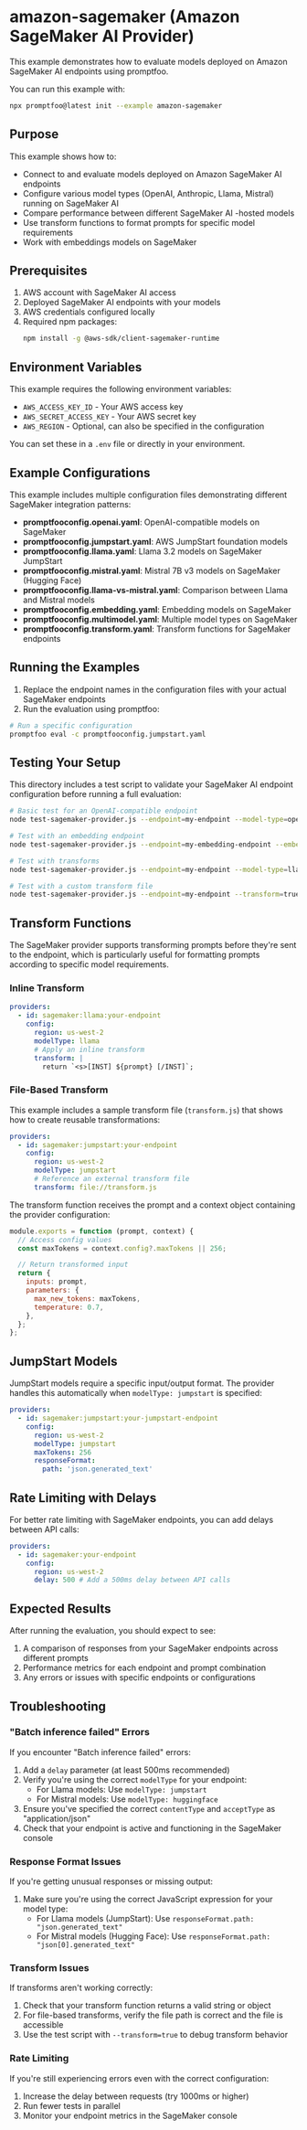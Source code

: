 # amazon-sagemaker (Amazon SageMaker AI Provider)

This example demonstrates how to evaluate models deployed on Amazon SageMaker AI endpoints using promptfoo.

You can run this example with:

```bash
npx promptfoo@latest init --example amazon-sagemaker
```

## Purpose

This example shows how to:

- Connect to and evaluate models deployed on Amazon SageMaker AI endpoints
- Configure various model types (OpenAI, Anthropic, Llama, Mistral) running on SageMaker AI
- Compare performance between different SageMaker AI -hosted models
- Use transform functions to format prompts for specific model requirements
- Work with embeddings models on SageMaker

## Prerequisites

1. AWS account with SageMaker AI access
2. Deployed SageMaker AI endpoints with your models
3. AWS credentials configured locally
4. Required npm packages:
   ```bash
   npm install -g @aws-sdk/client-sagemaker-runtime
   ```

## Environment Variables

This example requires the following environment variables:

- `AWS_ACCESS_KEY_ID` - Your AWS access key
- `AWS_SECRET_ACCESS_KEY` - Your AWS secret key
- `AWS_REGION` - Optional, can also be specified in the configuration

You can set these in a `.env` file or directly in your environment.

## Example Configurations

This example includes multiple configuration files demonstrating different SageMaker integration patterns:

- **promptfooconfig.openai.yaml**: OpenAI-compatible models on SageMaker
- **promptfooconfig.jumpstart.yaml**: AWS JumpStart foundation models
- **promptfooconfig.llama.yaml**: Llama 3.2 models on SageMaker JumpStart
- **promptfooconfig.mistral.yaml**: Mistral 7B v3 models on SageMaker (Hugging Face)
- **promptfooconfig.llama-vs-mistral.yaml**: Comparison between Llama and Mistral models
- **promptfooconfig.embedding.yaml**: Embedding models on SageMaker
- **promptfooconfig.multimodel.yaml**: Multiple model types on SageMaker
- **promptfooconfig.transform.yaml**: Transform functions for SageMaker endpoints

## Running the Examples

1. Replace the endpoint names in the configuration files with your actual SageMaker endpoints
2. Run the evaluation using promptfoo:

```bash
# Run a specific configuration
promptfoo eval -c promptfooconfig.jumpstart.yaml
```

## Testing Your Setup

This directory includes a test script to validate your SageMaker AI endpoint configuration before running a full evaluation:

```bash
# Basic test for an OpenAI-compatible endpoint
node test-sagemaker-provider.js --endpoint=my-endpoint --model-type=openai

# Test with an embedding endpoint
node test-sagemaker-provider.js --endpoint=my-embedding-endpoint --embedding=true

# Test with transforms
node test-sagemaker-provider.js --endpoint=my-endpoint --model-type=llama --transform=true

# Test with a custom transform file
node test-sagemaker-provider.js --endpoint=my-endpoint --transform=true --transform-file=transform.js
```

## Transform Functions

The SageMaker provider supports transforming prompts before they're sent to the endpoint, which is particularly useful for formatting prompts according to specific model requirements.

### Inline Transform

```yaml
providers:
  - id: sagemaker:llama:your-endpoint
    config:
      region: us-west-2
      modelType: llama
      # Apply an inline transform
      transform: |
        return `<s>[INST] ${prompt} [/INST]`;
```

### File-Based Transform

This example includes a sample transform file (`transform.js`) that shows how to create reusable transformations:

```yaml
providers:
  - id: sagemaker:jumpstart:your-endpoint
    config:
      region: us-west-2
      modelType: jumpstart
      # Reference an external transform file
      transform: file://transform.js
```

The transform function receives the prompt and a context object containing the provider configuration:

```javascript
module.exports = function (prompt, context) {
  // Access config values
  const maxTokens = context.config?.maxTokens || 256;

  // Return transformed input
  return {
    inputs: prompt,
    parameters: {
      max_new_tokens: maxTokens,
      temperature: 0.7,
    },
  };
};
```

## JumpStart Models

JumpStart models require a specific input/output format. The provider handles this automatically when `modelType: jumpstart` is specified:

```yaml
providers:
  - id: sagemaker:jumpstart:your-jumpstart-endpoint
    config:
      region: us-west-2
      modelType: jumpstart
      maxTokens: 256
      responseFormat:
        path: 'json.generated_text'
```

## Rate Limiting with Delays

For better rate limiting with SageMaker endpoints, you can add delays between API calls:

```yaml
providers:
  - id: sagemaker:your-endpoint
    config:
      region: us-west-2
      delay: 500 # Add a 500ms delay between API calls
```

## Expected Results

After running the evaluation, you should expect to see:

1. A comparison of responses from your SageMaker endpoints across different prompts
2. Performance metrics for each endpoint and prompt combination
3. Any errors or issues with specific endpoints or configurations

## Troubleshooting

### "Batch inference failed" Errors

If you encounter "Batch inference failed" errors:

1. Add a `delay` parameter (at least 500ms recommended)
2. Verify you're using the correct `modelType` for your endpoint:
   - For Llama models: Use `modelType: jumpstart`
   - For Mistral models: Use `modelType: huggingface`
3. Ensure you've specified the correct `contentType` and `acceptType` as "application/json"
4. Check that your endpoint is active and functioning in the SageMaker console

### Response Format Issues

If you're getting unusual responses or missing output:

1. Make sure you're using the correct JavaScript expression for your model type:
   - For Llama models (JumpStart): Use `responseFormat.path: "json.generated_text"`
   - For Mistral models (Hugging Face): Use `responseFormat.path: "json[0].generated_text"`

### Transform Issues

If transforms aren't working correctly:

1. Check that your transform function returns a valid string or object
2. For file-based transforms, verify the file path is correct and the file is accessible
3. Use the test script with `--transform=true` to debug transform behavior

### Rate Limiting

If you're still experiencing errors even with the correct configuration:

1. Increase the delay between requests (try 1000ms or higher)
2. Run fewer tests in parallel
3. Monitor your endpoint metrics in the SageMaker console
